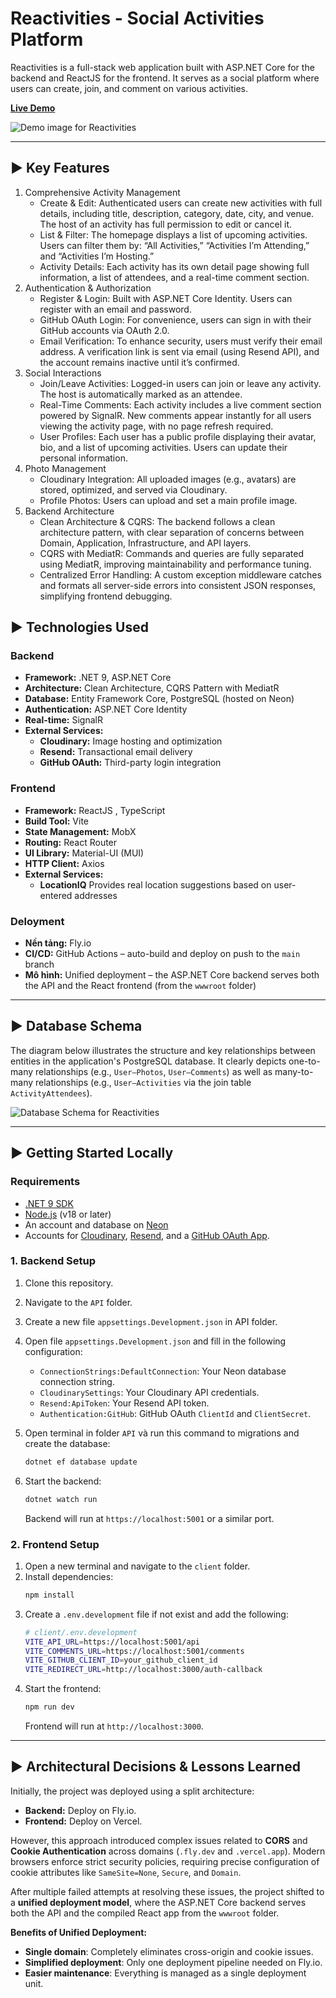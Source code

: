 # Reactivities - Social Activities Platform

Reactivities is a full-stack web application built with ASP.NET Core for the backend and ReactJS for the frontend. It serves as a social platform where users can create, join, and comment on various activities.

**[Live Demo](https://reactivities-wispy-sun-2134.fly.dev)**

![Demo image for Reactivities](docs/images/reactivities_demo.png)

---

## ► Key Features

1. Comprehensive Activity Management
   - Create & Edit: Authenticated users can create new activities with full details, including title, description, category, date, city, and venue. The host of an activity has full permission to edit or cancel it.
   - List & Filter: The homepage displays a list of upcoming activities. Users can filter them by: “All Activities,” “Activities I’m Attending,” and “Activities I’m Hosting.”
   - Activity Details: Each activity has its own detail page showing full information, a list of attendees, and a real-time comment section.
2. Authentication & Authorization
   - Register & Login: Built with ASP.NET Core Identity. Users can register with an email and password.
   - GitHub OAuth Login: For convenience, users can sign in with their GitHub accounts via OAuth 2.0.
   - Email Verification: To enhance security, users must verify their email address. A verification link is sent via email (using Resend API), and the account remains inactive until it’s confirmed.
3. Social Interactions
   - Join/Leave Activities: Logged-in users can join or leave any activity. The host is automatically marked as an attendee.
   - Real-Time Comments: Each activity includes a live comment section powered by SignalR. New comments appear instantly for all users viewing the activity page, with no page refresh required.
   - User Profiles: Each user has a public profile displaying their avatar, bio, and a list of upcoming activities. Users can update their personal information.
4. Photo Management
   - Cloudinary Integration: All uploaded images (e.g., avatars) are stored, optimized, and served via Cloudinary.
   - Profile Photos: Users can upload and set a main profile image.
5. Backend Architecture
   - Clean Architecture & CQRS: The backend follows a clean architecture pattern, with clear separation of concerns between Domain, Application, Infrastructure, and API layers.
   - CQRS with MediatR: Commands and queries are fully separated using MediatR, improving maintainability and performance tuning.
   - Centralized Error Handling: A custom exception middleware catches and formats all server-side errors into consistent JSON responses, simplifying frontend debugging.

## ► Technologies Used

### **Backend**

- **Framework:** .NET 9, ASP.NET Core
- **Architecture:** Clean Architecture, CQRS Pattern with MediatR
- **Database:** Entity Framework Core, PostgreSQL (hosted on Neon)
- **Authentication:** ASP.NET Core Identity
- **Real-time:** SignalR
- **External Services:**
  - **Cloudinary:** Image hosting and optimization
  - **Resend:** Transactional email delivery
  - **GitHub OAuth:** Third-party login integration

### **Frontend**

- **Framework:** ReactJS , TypeScript
- **Build Tool:** Vite
- **State Management:** MobX
- **Routing:** React Router
- **UI Library:** Material-UI (MUI)
- **HTTP Client:** Axios
- **External Services:**
  - **LocationIQ** Provides real location suggestions based on user-entered addresses

### **Deloyment**

- **Nền tảng:** Fly.io
- **CI/CD:** GitHub Actions – auto-build and deploy on push to the `main` branch
- **Mô hình:** Unified deployment – the ASP.NET Core backend serves both the API and the React frontend (from the `wwwroot` folder)

---

## ► Database Schema

The diagram below illustrates the structure and key relationships between entities in the application's PostgreSQL database. It clearly depicts one-to-many relationships (e.g., `User–Photos`, `User–Comments`) as well as many-to-many relationships (e.g., `User–Activities` via the join table `ActivityAttendees`).

![Database Schema for Reactivities](docs/images/reactivities_diagram.png)

---

## ► Getting Started Locally

### **Requirements**

- [.NET 9 SDK](https://dotnet.microsoft.com/download/dotnet/9.0)
- [Node.js](https://nodejs.org/) (v18 or later)
- An account and database on [Neon](https://neon.tech/)
- Accounts for [Cloudinary](https://cloudinary.com/), [Resend](https://resend.com/), and a [GitHub OAuth App](https://github.com/settings/developers).

### **1. Backend Setup**

1.  Clone this repository.
2.  Navigate to the `API` folder.
3.  Create a new file `appsettings.Development.json` in API folder.
4.  Open file `appsettings.Development.json` and fill in the following configuration:

    - `ConnectionStrings:DefaultConnection`: Your Neon database connection string.
    - `CloudinarySettings`: Your Cloudinary API credentials.
    - `Resend:ApiToken`: Your Resend API token.
    - `Authentication:GitHub`: GitHub OAuth `ClientId` and `ClientSecret`.

5.  Open terminal in folder `API` và run this command to migrations and create the database:
    ```bash
    dotnet ef database update
    ```
6.  Start the backend:
    ```bash
    dotnet watch run
    ```
    Backend will run at `https://localhost:5001` or a similar port.

### **2. Frontend Setup**

1.  Open a new terminal and navigate to the `client` folder.
2.  Install dependencies:
    ```bash
    npm install
    ```
3.  Create a `.env.development` file if not exist and add the following:
    ```bash
    # client/.env.development
    VITE_API_URL=https://localhost:5001/api
    VITE_COMMENTS_URL=https://localhost:5001/comments
    VITE_GITHUB_CLIENT_ID=your_github_client_id
    VITE_REDIRECT_URL=http://localhost:3000/auth-callback
    ```
4.  Start the frontend:
    ```bash
    npm run dev
    ```
    Frontend will run at `http://localhost:3000`.

---

## ► Architectural Decisions & Lessons Learned

Initially, the project was deployed using a split architecture:

- **Backend:** Deploy on Fly.io.
- **Frontend:** Deploy on Vercel.

However, this approach introduced complex issues related to **CORS** and **Cookie Authentication** across domains (`.fly.dev` and `.vercel.app`). Modern browsers enforce strict security policies, requiring precise configuration of cookie attributes like `SameSite=None`, `Secure`, and `Domain`.

After multiple failed attempts at resolving these issues, the project shifted to a **unified deployment model**, where the ASP.NET Core backend serves both the API and the compiled React app from the `wwwroot` folder.

**Benefits of Unified Deployment:**

- **Single domain**: Completely eliminates cross-origin and cookie issues.
- **Simplified deployment**: Only one deployment pipeline needed on Fly.io.
- **Easier maintenance**: Everything is managed as a single deployment unit.
